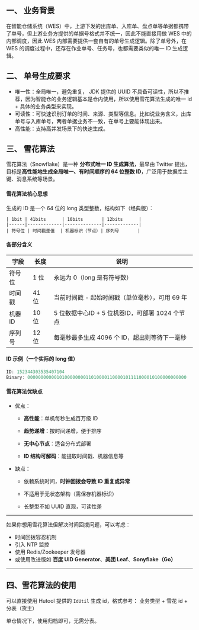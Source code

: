 ## 一、 业务背景
在智能仓储系统（WES）中，上游下发的出库单、入库单、盘点单等单据都携带了单号，但上游业务方提供的单据号格式并不统一，因此不能直接用做 WES 中的内部调度，因此 WES 内部需要提供一套自有的单号生成逻辑。除了单号外，在 WES 的调度过程中，还存在作业单号、任务号，也都需要类似的唯一  ID 生成逻辑。

## 二、 单号生成要求

+ 唯一性：全局唯一，避免重复， JDK 提供的 UUID 不具备可读性，所以不推荐，因为智能仓的业务逻辑基本是仓内使用，所以使用雪花算法生成的唯一 id + 具体的业务类型来实现。
+ 可读性：可快速识别订单的时间、来源、类型等信息。比如说业务含义，出库单号与入库单号，两者单据业务不一致，在单号上要能体现出来。
+ 高性能：支持高并发场景下的快速生成。

## 三、 雪花算法

雪花算法（Snowflake）是一种 **分布式唯一 ID 生成算法**，最早由 Twitter 提出，目标是**高性能地生成全局唯一、有时间顺序的 64 位整数 ID**，广泛用于数据库主键、消息系统等场景。

#### 雪花算法核心思想

生成的 ID 是一个 64 位的 long 类型整数，结构如下（经典版）：

```
| 1bit | 41bits      | 10bits       | 12bits      |
|------|-------------|--------------|-------------|
| 符号位 | 时间戳差值  | 机器标识（节点）| 序列号       |
```

#### 各部分含义

| 字段   | 长度  | 说明                                            |
| ------ | ----- | ----------------------------------------------- |
| 符号位 | 1 位  | 永远为 0（long 是有符号数）                     |
| 时间戳 | 41 位 | 当前时间戳 - 起始时间戳（单位毫秒），可用 69 年 |
| 机器ID | 10 位 | 5 位数据中心ID + 5 位机器ID，可部署 1024 个节点 |
| 序列号 | 12 位 | 每毫秒最多生成 4096 个 ID，超出则等待下一毫秒   |

#### ID 示例（一个实际的 long 值）

```java
ID: 152344303535407104
Binary: 000000000001010000000011010000110000101111000010100000000000
```

#### 雪花算法优缺点

+ 优点：

  - **高性能**：单机每秒生成百万级 ID

  - **趋势递增**：按时间递增，便于排序

  - **无中心节点**：适合分布式部署

  - **ID 结构可解码**：能提取时间戳、机器信息等

+ 缺点：

  - 依赖系统时间，**时钟回拨会导致 ID 重复或异常**

  - 不适用于无状态架构（需保存机器标识）

  - 长整型不如 UUID 直观，可读性差

------

如果你想用雪花算法但解决时间回拨问题，可以考虑：

- 时间回拨容忍机制
- 引入 NTP 监控
- 使用 Redis/Zookeeper 发号器
- 或使用改进版如 **百度 UID Generator**、**美团 Leaf**、**Sonyflake（Go）**

------



## 四、雪花算法的使用

可以直接使用 Hutool 提供的 `IdUtil` 生成 id，格式参考：
业务类型 + 雪花 id + 分表（货主）

单仓情况下，使用归档即可，无需分表。















